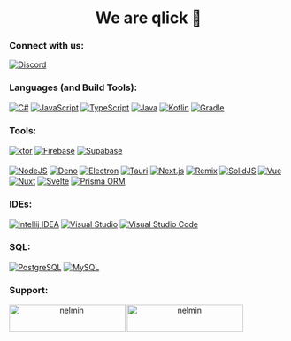 <div align="center">
  <h1 align="center">We are qlick 👋</h1>
  
  <h3 align="left">Connect with us:</h3>
  <p align="left">
    <a href="https://discord.gg/aS45wAnzGz" target="_blank"><img align="center" src="https://skillicons.dev/icons?i=discord&theme=dark" alt="Discord" /></a>
  </p>
  
  <h3 align="left">Languages (and Build Tools):</h3>
  <p align="left">
    <a href="https://learn.microsoft.com/en-us/dotnet/csharp/" target="_blank"><img align="center" src="https://skillicons.dev/icons?i=cs&theme=dark" alt="C#" /></a>
    <a href="https://js.org/" target="_blank"><img align="center" src="https://skillicons.dev/icons?i=js&theme=dark" alt="JavaScript" /></a>
    <a href="https://www.typescriptlang.org/" target="_blank"><img align="center" src="https://skillicons.dev/icons?i=ts&theme=dark" alt="TypeScript" /></a>
    <a href="https://www.java.com/" target="_blank"><img align="center" src="https://skillicons.dev/icons?i=java&theme=dark" alt="Java" /></a>
    <a href="https://kotlinlang.org/" target="_blank"><img align="center" src="https://skillicons.dev/icons?i=kotlin&theme=dark" alt="Kotlin" /></a>
    <a href="https://gradle.org/" target="_blank"><img align="center" src="https://skillicons.dev/icons?i=gradle&theme=dark" alt="Gradle" /></a>
  </p>
  
  <h3 align="left">Tools:</h3>
  <p align="left">
    <a href="https://ktor.io/" target="_blank"><img align="center" src="https://skillicons.dev/icons?i=ktor&theme=dark" alt="ktor" /></a>
    <a href="https://firebase.google.com/" target="_blank"><img align="center" src="https://skillicons.dev/icons?i=firebase&theme=dark" alt="Firebase" /></a>
    <a href="https://supabase.com/" target="_blank"><img align="center" src="https://skillicons.dev/icons?i=supabase&theme=dark" alt="Supabase" /></a>
    <br /><br />
    <a href="https://nodejs.org/" target="_blank"><img align="center" src="https://skillicons.dev/icons?i=nodejs&theme=dark" alt="NodeJS" /></a>
    <a href="https://deno.com/" target="_blank"><img align="center" src="https://skillicons.dev/icons?i=deno&theme=dark" alt="Deno" /></a>
    <a href="https://www.electronjs.org/" target="_blank"><img align="center" src="https://skillicons.dev/icons?i=electron&theme=dark" alt="Electron" /></a>
    <a href="https://tauri.app/" target="_blank"><img align="center" src="https://skillicons.dev/icons?i=tauri&theme=dark" alt="Tauri" /></a>
    <a href="https://nextjs.org/" target="_blank"><img align="center" src="https://skillicons.dev/icons?i=nextjs&theme=dark" alt="Next.js" /></a>
    <a href="https://remix.run/" target="_blank"><img align="center" src="https://skillicons.dev/icons?i=remix&theme=dark" alt="Remix" /></a>
    <a href="https://www.solidjs.com/" target="_blank"><img align="center" src="https://skillicons.dev/icons?i=solidjs&theme=dark" alt="SolidJS" /></a>
    <a href="https://vuejs.org/" target="_blank"><img align="center" src="https://skillicons.dev/icons?i=vue&theme=dark" alt="Vue" /></a>
    <a href="https://nuxt.com/" target="_blank"><img align="center" src="https://skillicons.dev/icons?i=nuxt&theme=dark" alt="Nuxt" /></a>
    <a href="https://svelte.dev/" target="_blank"><img align="center" src="https://skillicons.dev/icons?i=svelte&theme=dark" alt="Svelte" /></a>
    <a href="https://www.prisma.io/" target="_blank"><img align="center" src="https://skillicons.dev/icons?i=prisma&theme=dark" alt="Prisma ORM" /></a>
  </p>

  <h3 align="left">IDEs:</h3>
  <p align="left">
    <a href="https://www.jetbrains.com/idea/" target="_blank"><img align="center" src="https://skillicons.dev/icons?i=idea&theme=dark" alt="Intellij IDEA" /></a>
    <a href="https://visualstudio.microsoft.com/" target="_blank"><img align="center" src="https://skillicons.dev/icons?i=visualstudio&theme=dark" alt="Visual Studio" /></a>
    <a href="https://code.visualstudio.com/" target="_blank"><img align="center" src="https://skillicons.dev/icons?i=vscode&theme=dark" alt="Visual Studio Code" /></a>
  </p>

  <h3 align="left">SQL:</h3>
  <p align="left">
    <a href="https://www.postgresql.org/" target="_blank"><img align="center" src="https://skillicons.dev/icons?i=postgres&theme=dark" alt="PostgreSQL" /></a>
    <a href="https://www.mysql.com/de/" target="_blank"><img align="center" src="https://skillicons.dev/icons?i=mysql&theme=dark" alt="MySQL" /></a>
  </p>

  <h3 align="left">Support:</h3>
  <p><a href="https://www.buymeacoffee.com/nelmin"> <img align="left" src="https://cdn.buymeacoffee.com/buttons/v2/default-yellow.png" height="50" width="210" alt="nelmin" /></a><a href="https://ko-fi.com/nelmin"> <img align="left" src="https://cdn.ko-fi.com/cdn/kofi3.png?v=3" height="50" width="210" alt="nelmin" /></a></p><br><br>
</div>
